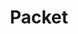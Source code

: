 ---
title: Packet
menu:
  product_pharmer_0.2.0:
    identifier: packet
    name: Packet
    weight: 45
left_menu: product_pharmer_0.2.0 
---